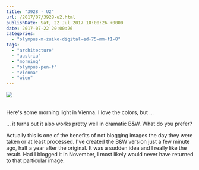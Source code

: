 ```yaml
---
title: "3928 - U2"
url: /2017/07/3928-u2.html
publishDate: Sat, 22 Jul 2017 18:00:26 +0000
date: 2017-07-22 20:00:26
categories: 
  - "olympus-m-zuiko-digital-ed-75-mm-f1-8"
tags: 
  - "architecture"
  - "austria"
  - "morning"
  - "olympus-pen-f"
  - "vienna"
  - "wien"
---
```

<div class="container">
<div class="center"><a target="_blank" href="https://d25zfm9zpd7gm5.cloudfront.net/1200x1200/2016/20161122_084846_lr.jpg"><img class="webfeedsFeaturedVisual" src="https://d25zfm9zpd7gm5.cloudfront.net/0600x0600/2016/20161122_084846_lr.jpg" /></a></div>
</div>
<br />

Here's some morning light in Vienna. I love the colors, but ...

<a target="_blank" href="https://d25zfm9zpd7gm5.cloudfront.net/1200x1200/2016/20161122_084846_lr_bw.jpg"><img style="margin: 0pt 10px 0pt 0px; float: left;" src="https://d25zfm9zpd7gm5.cloudfront.net/0150x0150/2016/20161122_084846_lr_bw.jpg" alt="" border="0" /></a> 

... it turns out it also works pretty well in dramatic B&amp;W. What do you prefer?

Actually this is one of the benefits of not blogging images the day they were taken or at least processed. I've created the B&amp;W version just a few minute ago, half a year after the original. It was a sudden idea and I really like the result. Had I blogged it in November, I most likely would never have returned to that particular image.

